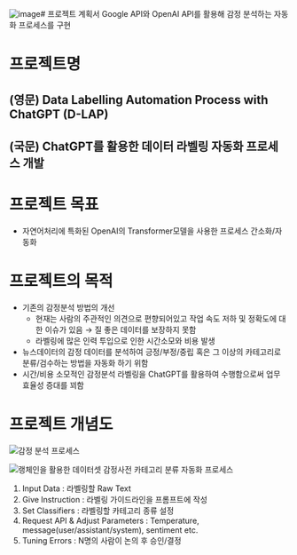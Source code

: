 ![image](https://github.com/songmac/Project-DataLabelling-Automation/assets/113491089/4924fc8f-089e-483e-a337-53431136e2f6)# 프로젝트 계획서
Google API와 OpenAI API를 활용해 감정 분석하는 자동화 프로세스를 구현

# 프로젝트명
## (영문) Data Labelling Automation Process with ChatGPT (D-LAP)
## (국문) ChatGPT를 활용한 데이터 라벨링 자동화 프로세스 개발


# 프로젝트 목표
- 자연어처리에 특화된 OpenAI의 Transformer모델을 사용한 프로세스 간소화/자동화

# 프로젝트의 목적
- 기존의 감정분석 방법의 개선
    - 현재는 사람의 주관적인 의견으로 편향되어있고 작업 속도 저하 및 정확도에 대한 이슈가 있음 → 질 좋은 데이터를 보장하지 못함
    - 라벨링에 많은 인력 투입으로 인한 시간소모와 비용 발생
- 뉴스데이터의 감정 데이터를 분석하여 긍정/부정/중립 혹은 그 이상의 카테고리로 분류/검수하는 방법을 자동화 하기 위함
- 시간/비용 소모적인 감정분석 라벨링을 ChatGPT를 활용하여 수행함으로써 업무 효율성 증대를 꾀함

# 프로젝트 개념도
![감정 분석 프로세스](https://dacon.s3.ap-northeast-2.amazonaws.com/attach/talkboard/1/403812/1676414877542382.png)

![랭체인을 활용한 데이터셋 감정사전 카테고리 분류 자동화 프로세스](https://velog.velcdn.com/images/ji1kang/post/18511b9c-7b5f-44de-9ba2-b5572d4df149/image.png)

1. Input Data : 라벨링할 Raw Text
2. Give Instruction : 라벨링 가이드라인을 프롬프트에 작성 
3. Set Classifiers : 라벨링할 카테고리 종류 설정
4. Request API & Adjust Parameters : Temperature, message(user/assistant/system), sentiment etc.
5. Tuning Errors : N명의 사람이 논의 후 승인/결정
